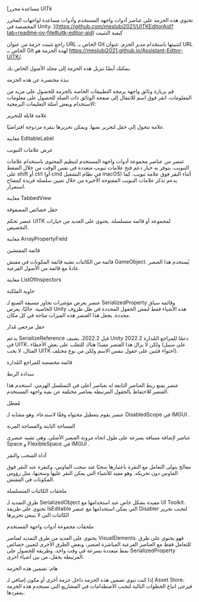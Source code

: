 [مساعدة محرر UITk

تحتوي هذه الحزمة على عناصر أدوات واجهة المستخدم وأدوات مساعدة لواجهات المحرر المخصصة في Unity.
](https://github.com/meslubi2021/UITKEditorAid?tab=readme-ov-file#uitk-editor-aid)
كيفية التثبيت 

راجع تثبيت حزمة من عنوان URL الخاص بـ Git لتثبيتها باستخدام مدير الحزم. عنوان URL الخاص بـ Git لهذه الحزمة هو https://meslubi2021.github.io/Assistant-Editor-UITK/.

يمكنك أيضًا تنزيل هذه الحزمة إلى مجلد الأصول الخاص بك.

نبذة مختصرة عن هذه الحزمة

قم بزيارة وثائق واجهة برمجة التطبيقات الخاصة بالحزمة للحصول على مزيد من المعلومات. انقر فوق اسم للانتقال إلى صفحة الوثائق ذات الصلة للحصول على معلومات الاستخدام وبعض أمثلة التعليمات البرمجية:

علامة قابلة للتحرير

علامة تتحول إلى حقل لتحرير نصها. ويمكن تحريرها بنقرة مزدوجة افتراضيًا.

معاينة EditableLabel

عرض علامات التبويب

عنصر من عناصر مجموعة أدوات واجهة المستخدم لتنظيم المحتوى باستخدام علامات التبويب. يتوفر به خيار دعم فتح علامات تبويب متعددة في نفس الوقت من خلال الضغط على shift أو ctrl (أو cmd في نظام التشغيل macOS) أثناء النقر فوق علامة تبويب. كما يدعم تذكر علامات التبويب المفتوحة الأخيرة من خلال تعيين سلسلة فريدة كمفتاح استمرار.

معاينة TabbedView

حقل خصائص المصفوفة

عنصر تحكم UITK لمجموعة أو قائمة متسلسلة. يحتوي على العديد من خيارات التخصيص.

معاينة ArrayPropertyField

قائمة المفتشين

قائمة من الكائنات تشبه قائمة المكونات في مفتش GameObject. يُستخدم هذا العنصر عادةً مع قائمة من الأصول الفرعية.

معاينة ListOfInspectors

حاوية الملكية

عنصر يعرض مؤشرات تجاوز مسبقة الصنع لـ SerializedProperty وقائمة سياق الخاصية. حاليًا، يعرض Unity هذه الأشياء فقط لبعض الحقول المحددة في ظل ظروف محددة. يجعل هذا العنصر هذه الميزات متاحة في كل مكان.

حقل مرجعي مُدار

يدعم SerializeReference قبل 2022.2. يضيف Unity 2022.2 دعمًا للمراجع المُدارة في UITK، ولكن لا يزال هذا العنصر مفيدًا هناك للتغلب على بعض الأخطاء (على سبيل المثال، لا يحب UITK احتواء فئتين على حقول بنفس الاسم ولكن من نوع مختلف).

قائمة مخصصة للمراجع المُدارة

سدادة الربط

عنصر يمنع ربط العناصر التابعة له بعناصر أعلى في التسلسل الهرمي. استخدم هذا العنصر للاحتفاظ بالحقول المرتبطة بعناصر مختلفة عن بقية واجهة المستخدم.

مُعطل

عنصر يقوم بتعطيل محتواه وفقًا لاستدعاء. وهو مشابه لـ DisabledScope في IMGUI .

المساحة الثابتة والمساحة المرنة

عناصر لإضافة مسافة بسرعة على طول اتجاه مرونة العنصر الأصلي. وهي تشبه عنصري Space و FlexibleSpace في IMGUI .

أداة السحب والنقر

معالج يتولى التعامل مع النقرة باعتبارها سحبًا عند سحب الماوس، وكنقرة عند النقر فوق الماوس دون تحريكه. وهو مفيد للأشياء التي يمكن النقر عليها وسحبها، مثل رؤوس المكونات في المفتش.

ملحقات الكائنات المتسلسلة

طرق التمديد لـ SerializedObject مفيدة بشكل خاص عند استخدامها مع UI Toolkit. تحتوي على طريقة IsEditable التي يمكن استخدامها مع عنصر Disabler لتجنب تحرير الكائنات التي لا ينبغي تحريرها

ملحقات مجموعة أدوات واجهة المستخدم

يحتوي على العديد من طرق التمديد لعناصر VisualElements. فهو يحتوي على طرق للتعامل فقط مع العناصر الفرعية المباشرة لعنصر، وبعض الطرق الأخرى لتعيين خصائص نمط متعددة بسرعة في وقت واحد، وطريقة للحصول على SerializedProperty المرتبطة بحقل، من بين أشياء أخرى.

هام: تضمين هذه الحزمة

إذا كنت تنوي تضمين هذه الحزمة داخل حزمة أخرى أو مكون إضافي لـ Asset Store، فيرجى اتباع الخطوات التالية لتجنب الاصطدامات في المشاريع التي تستخدم هذه الحزمة بمفردها.
